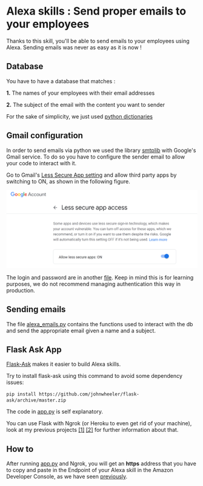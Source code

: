 # Alexa skills : Send proper emails to your employees

Thanks to this skill, you'll be able to send emails to your employees using Alexa. Sending emails was never as easy as it is now !

## Database

You have to have a database that matches :

**1.** The names of your employees with their email addresses

**2.** The subject of the email with the content you want to sender

For the sake of simplicity, we just used [python dictionaries](./db.py)

## Gmail configuration

In order to send emails via python we used the library [smtplib](https://docs.python.org/3/library/smtplib.html) with Google's Gmail service. To do so you have to configure the sender email to allow your code to interact with it.

Go to Gmail's [Less Secure App setting](https://myaccount.google.com/lesssecureapps) and allow third party apps by switching to ON, as shown in the following figure.

<img src="../../images/LessSecureAppAccess.PNG" alt="Less secure app access">

The login and password are in another [file](./config.py). Keep in mind this is for learning purposes, we do not recommend managing authentication this way in production.

## Sending emails

The file [alexa_emails.py](./alexa_emails.py) contains the functions used to interact with the db and send the appropriate email given a name and a subject.

## Flask Ask App

[Flask-Ask](https://flask-ask.readthedocs.io/en/latest/) makes it easier to build Alexa skills.

Try to install flask-ask using this command to avoid some dependency issues:
```
pip install https://github.com/johnwheeler/flask-ask/archive/master.zip
```

The code in [app.py](./app.py) is self explanatory.

You can use Flask with Ngrok (or Heroku to even get rid of your machine), look at my previous projects [[1]](https://github.com/aissam-out/chatbot/tree/master/whatsapp#get-a-public-address-to-the-app-using-ngrok) [[2]](https://github.com/aissam-out/ML-in-production) for further information about that.

## How to

After running [app.py](./app.py) and Ngrok, you will get an **https** address that you have to copy and paste in the Endpoint of your Alexa skill in the Amazon Developer Console, as we have seen [previously](../README.md).
